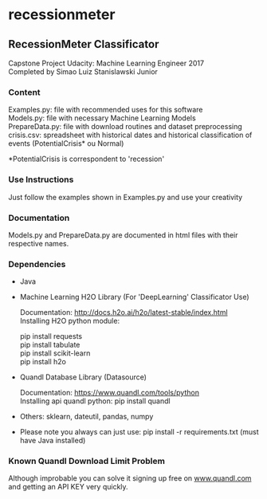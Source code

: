 # recessionmeter

## RecessionMeter Classificator

Capstone Project Udacity: Machine Learning Engineer 2017<br>
Completed by Simao Luiz Stanislawski Junior

### Content
Examples.py: file with recommended uses for this software<br>
Models.py: file with necessary Machine Learning Models<br>
PrepareData.py: file with download routines and dataset preprocessing<br>
crisis.csv: spreadsheet with historical dates and historical classification of events (PotentialCrisis* ou Normal)<br>

*PotentialCrisis is correspondent to 'recession'

### Use Instructions
Just follow the examples shown in Examples.py and use your creativity

### Documentation
Models.py and PrepareData.py are documented in html files with their respective names.

### Dependencies
- Java
- Machine Learning H2O Library (For 'DeepLearning' Classificator Use)

	Documentation: http://docs.h2o.ai/h2o/latest-stable/index.html<br>
	Installing H2O python module: <br>

	pip install requests<br>
	pip install tabulate<br>
	pip install scikit-learn<br>
	pip install h2o<br>

	
- Quandl Database Library (Datasource)

	Documentation: https://www.quandl.com/tools/python<br>
	Installing api quandl python: pip install quandl

- Others: sklearn, dateutil, pandas, numpy
- Please note you always can just use: pip install -r requirements.txt (must have Java installed)

### Known Quandl Download Limit Problem
Although improbable you can solve it signing up free on www.quandl.com and getting an API KEY very quickly.

